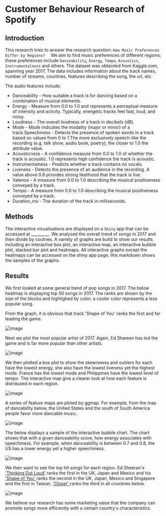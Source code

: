 # Customer Behaviour Research of Spotify

## Introduction

This research tries to answer the research question: `How Music Preferences Differ by Regions?  ` We aim to find music preferences of different regions; these preferences include `Danceability`,  `Energy`,  `Tempo`, `Acoustics`, `Instrumentalness` and others. The dataset was obtainted from Kaggle.com, spanning year 2017. The data includes information about the track names, number of streams, countries, features describing the song, the url, etc.

The audio features include:

- Danceability - How suitable a track is for dancing based on a combination of musical elements.
- Energy - Measure from 0.0 to 1.0 and represents a perceptual measure of intensity and activity. Typically, energetic tracks feel fast, loud, and noisy.
- Loudness - The overall loudness of a track in decibels (dB). 
- Mode - Mode indicates the modality (major or minor) of a track.Speechiness - Detects the presence of spoken words in a track based on values from 0 to 1.The more exclusively speech-like the recording (e.g. talk show, audio book, poetry), the closer to 1.0 the attribute value.
- Acousticness - A confidence measure from 0.0 to 1.0 of whether the track is acoustic. 1.0 represents high confidence the track is acoustic.	
- Instrumentalness  - 	Predicts whether a track contains no vocals. 
- Liveness - Detects the presence of an audience in the recording.  A value above 0.8 provides strong likelihood that the track is live.	
- Valence - A measure from 0.0 to 1.0 describing the musical positiveness conveyed by a track.	
- Tempo - A measure from 0.0 to 1.0 describing the musical positiveness conveyed by a track.
- Duration_ms  - The duration of the track in milliseconds.

## Methods

The interactive visualisations are displayed on a `Shiny` app that can be accessed at _________. We analysed the overall trend of songs in 2017 and then divide by coutries. A variety of graphs are build to show our results including an interactive box plot, an interactive map, an interactive bubble plot, stacked bar plot and heatmaps. All interactive graphs except the heatmaps can be accessed on the shiny app page, this markdown shows the samples of the graphs.

## Results

We first looked at some general trend of pop songs in 2017. The below heatmap is displaying top 50 songs in 2017. The ranks are shown by the size of the blocks and  highlighed by color; a cooler color represents a less popular song. 

From the graph, it is obvious that track 'Shape of You' ranks the first and far leading the game. 

![image](https://user-images.githubusercontent.com/22485624/40893020-4ea0c95a-6764-11e8-8959-c2f6fac2a774.png)

Next we plot the most popular artist of 2017. Again, Ed Shareen has led the game and is far more popular than other artists.

![image](https://user-images.githubusercontent.com/22485624/40893470-f27dccd8-6766-11e8-9206-f0a5f009eddd.png)

We then plotted a box plot to show the skewnewss and outliers for each have the lowest energy, she also have the lowest liveness yet the highest mode. France has the lowest mode and Philippines have the lowest level of tempo. The interactive map give a clearer look at how each feature is distributed in each region.

![image](https://user-images.githubusercontent.com/22485624/40894828-c798e3f8-6771-11e8-9c9b-54861c7dea95.png)

A series of feature maps are ploted by ggmap. For example, from the map of dancability below, the United States and the south of South America people favor more dancable music.

![image](https://user-images.githubusercontent.com/22485624/40895495-7f67fe76-6775-11e8-9379-07d930c939d1.png)

The below displays a sample of the interactive bubble chart. The chart shows that with a given danceability score, how energy associates with speechiness. For example, when danceability is between 0.7 and 0.8, the US has a lower energy yet a higher speechiness.

![image](https://user-images.githubusercontent.com/22485624/40895978-f384834a-6777-11e8-9fac-b7d1645a6a3a.png)

We then want to see the top hit songs for each region. Ed Sheeran's ['Thinking Out Loud'](https://www.youtube.com/watch?v=lp-EO5I60KA) ranks the first in the UK, Japan and Mexico and his ['Shape of You' ](https://www.youtube.com/watch?v=JGwWNGJdvx8) ranks the second in the UK, Japan, Mexico and Singapore and the first in Taiwan. ['Closer' ](https://www.youtube.com/watch?v=PT2_F-1esPk) ranks the third in all countries below.

![image](https://user-images.githubusercontent.com/22485624/40895826-2e015b7a-6777-11e8-8125-018f7f33362b.png)

We believe our research has some marketing value that the company can promote songs more efficiently with a certain country's characteristics.